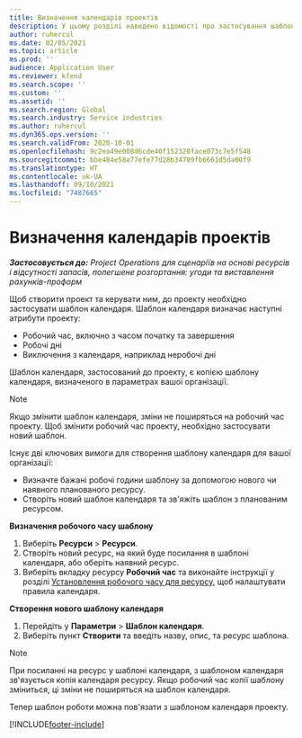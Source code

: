 ```yaml
---
title: Визначення календарів проектів
description: У цьому розділі наведено відомості про застосування шаблону календаря до проекту для відстеження розкладу проекту.
author: ruhercul
ms.date: 02/05/2021
ms.topic: article
ms.prod: ''
audience: Application User
ms.reviewer: kfend
ms.search.scope: ''
ms.custom: ''
ms.assetid: ''
ms.search.region: Global
ms.search.industry: Service industries
ms.author: ruhercul
ms.dyn365.ops.version: ''
ms.search.validFrom: 2020-10-01
ms.openlocfilehash: 9c2ea49e008d6cde40f152320face073c7e5f548
ms.sourcegitcommit: bbe484e58a77efe77d28b34709fb6661d5da00f9
ms.translationtype: HT
ms.contentlocale: uk-UA
ms.lasthandoff: 09/10/2021
ms.locfileid: "7487665"
---
```

# <a name="define-project-calendars"></a>Визначення календарів проектів

_**Застосовується до:** Project Operations для сценаріїв на основі ресурсів і відсутності запасів, полегшене розгортання: угоди та виставлення рахунків-проформ_

Щоб створити проект та керувати ним, до проекту необхідно застосувати шаблон календаря. Шаблон календаря визначає наступні атрибути проекту:

- Робочий час, включно з часом початку та завершення
- Робочі дні
- Виключення з календаря, наприклад неробочі дні

Шаблон календаря, застосований до проекту, є копією шаблону календаря, визначеного в параметрах вашої організації.

> [!NOTE]
> Якщо змінити шаблон календаря, зміни не поширяться на робочий час проекту. Щоб змінити робочий час проекту, необхідно застосувати новий шаблон.

Існує дві ключових вимоги для створення шаблону календаря для вашої організації:

- Визначте бажані робочі години шаблону за допомогою нового чи наявного планованого ресурсу.
- Створіть новий шаблон календаря та зв'яжіть шаблон з планованим ресурсом.

**Визначення робочого часу шаблону**

1. Виберіть **Ресурси** \> **Ресурси**.
2. Створіть новий ресурс, на який буде посилання в шаблоні календаря, або оберіть наявний ресурс.
3. Виберіть вкладку ресурсу **Робочий час** та виконайте інструкції у розділі [Установлення робочого часу для ресурсу](/dynamics365/field-service/set-work-hours-resource), щоб налаштувати правила календаря.

**Створення нового шаблону календаря**

1. Перейдіть у **Параметри** \> **Шаблон календаря**.
2. Виберіть пункт **Створити** та введіть назву, опис, та ресурс шаблона.

> [!NOTE]
> При посиланні на ресурс у шаблоні календаря, з шаблоном календаря зв'язується копія календаря ресурсу. Якщо робочий час копії шаблону зміниться, ці зміни не поширяться на шаблон календаря.

Тепер шаблон роботи можна пов'язати з шаблоном календаря проекту.


[!INCLUDE[footer-include](../includes/footer-banner.md)]

